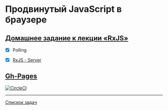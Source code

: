 # Продвинутый JavaScript в браузере

## [Домашнее задание к лекции «RxJS»](https://github.com/netology-code/ahj-homeworks/tree/simplification/rxjs)

- [x] Polling
- [x] [RxJS - Server](https://github.com/TomSG03/ahj-http-helpdesk-backend)


## [Gh-Pages](https://tomsg03.github.io/ahj-rxjs-polling)

[![CircleCI](https://circleci.com/gh/TomSG03/ahj-rxjs-polling/tree/main.svg?style=svg)](https://circleci.com/gh/TomSG03/ahj-rxjs-polling/tree/main)

---
[Спискок задач](https://github.com/TomSG03/ahs-homeworks-list)
